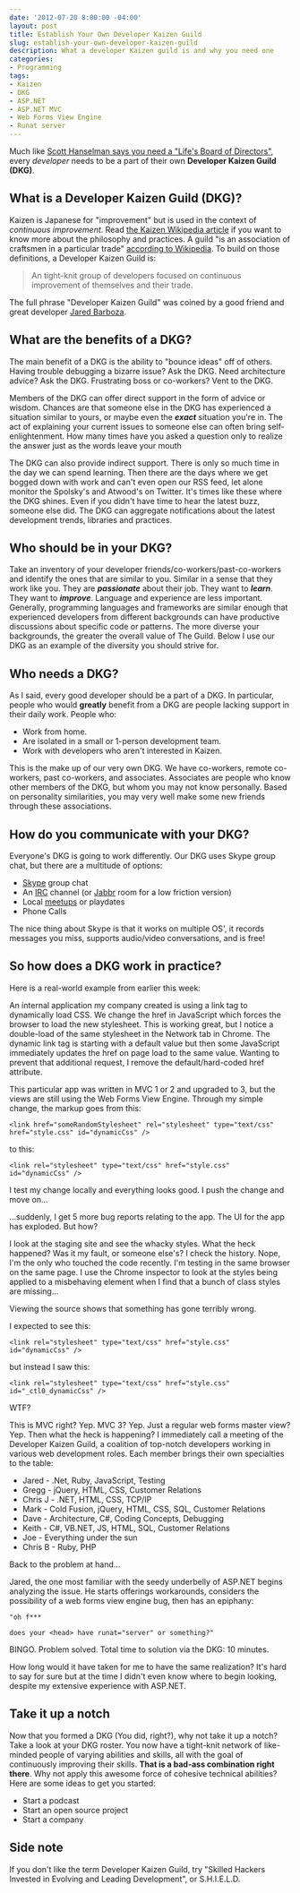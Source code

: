 ```yaml
---
date: '2012-07-20 8:00:00 -04:00'
layout: post
title: Establish Your Own Developer Kaizen Guild
slug: establish-your-own-developer-kaizen-guild
description: What a developer Kaizen guild is and why you need one
categories:
- Programming
tags:
- Kaizen
- DKG
- ASP.NET
- ASP.NET MVC
- Web Forms View Engine
- Runat server
---
```


Much like [Scott Hanselman says you need a "Life's Board of Directors"](http://www.hanselman.com/blog/WhoIsOnYourLifesBoardOfDirectors.aspx?utm_source=feedburner&utm_medium=feed&utm_campaign=Feed%3A+ScottHanselman+%28Scott+Hanselman+-+ComputerZen.com%29), every *developer* needs to be a part of their own **Developer Kaizen Guild (DKG)**.


## What is a Developer Kaizen Guild (DKG)?

Kaizen is Japanese for "improvement" but is used in the context of *continuous improvement*.  Read [the Kaizen Wikipedia article](http://en.wikipedia.org/wiki/Kaizen) if you want to know more about the philosophy and practices.  A guild "is an association of craftsmen in a particular trade" [according to Wikipedia](http://en.wikipedia.org/wiki/Guild).  To build on those definitions, a Developer Kaizen Guild is:

> An tight-knit group of developers focused on continuous improvement of themselves and their trade.

The full phrase "Developer Kaizen Guild" was coined by a good friend and great developer [Jared Barboza](http://codeimpossible.com).


## What are the benefits of a DKG?

The main benefit of a DKG is the ability to "bounce ideas" off of others.  Having trouble debugging a bizarre issue?  Ask the DKG.  Need architecture advice?  Ask the DKG.  Frustrating boss or co-workers?  Vent to the DKG.  

Members of the DKG can offer direct support in the form of advice or wisdom. Chances are that someone else in the DKG has experienced a situation similar to yours, or maybe even the ***exact*** situation you're in. The act of explaining your current issues to someone else can often bring self-enlightenment.  How many times have you asked a question only to realize the answer just as the words leave your mouth

The DKG can also provide indirect support.  There is only so much time in the day we can spend learning. Then there are the days where we get bogged down with work and can't even open our RSS feed, let alone monitor the Spolsky's and Atwood's on Twitter.  It's times like these where the DKG shines.  Even if you didn't have time to hear the latest buzz, someone else did.  The DKG can aggregate notifications about the latest development trends, libraries and practices.


## Who should be in your DKG?

Take an inventory of your developer friends/co-workers/past-co-workers and identify the ones that are similar to you.  Similar in a sense that they work like you.  They are ***passionate*** about their job.  They want to ***learn***.  They want to ***improve***.  Language and experience are less important.  Generally, programming languages and frameworks are similar enough that experienced developers from different backgrounds can have productive discussions about specific code or patterns.  The more diverse your backgrounds, the greater the overall value of The Guild.  Below I use our DKG as an example of the diversity you should strive for.


## Who needs a DKG?

As I said, every good developer should be a part of a DKG.  In particular, people who would **greatly** benefit from a DKG are people lacking support in their daily work.  People who:

- Work from home.
- Are isolated in a small or 1-person development team.
- Work with developers who aren't interested in Kaizen.

This is the make up of our very own DKG.  We have co-workers, remote co-workers, past co-workers, and associates.  Associates are people who know other members of the DKG, but whom you may not know personally.  Based on personality similarities, you may very well make some new friends through these associations.


## How do you communicate with your DKG?

Everyone's DKG is going to work differently.  Our DKG uses Skype group chat, but there are a multitude of options:

- [Skype](http://skype.com) group chat
- An [IRC](http://www.irc.org/) channel (or [Jabbr](http://jabbr.net) room for a low friction version)
- Local [meetups](http://meetup.com) or playdates
- Phone Calls

The nice thing about Skype is that it works on multiple OS', it records messages you miss, supports audio/video conversations, and is free!


## So how does a DKG work in practice?

Here is a real-world example from earlier this week:

An internal application my company created is using a link tag to dynamically load CSS.  We change the href in JavaScript which forces the browser to load the new stylesheet.  This is working great, but I notice a double-load of the same stylesheet in the Network tab in Chrome.  The dynamic link tag is starting with a default value but then some JavaScript immediately updates the href on page load to the same value.  Wanting to prevent that additional request, I remove the default/hard-coded href attribute.

This particular app was written in MVC 1 or 2 and upgraded to 3, but the views are still using the Web Forms View Engine. Through my simple change, the markup goes from this:

    <link href="someRandomStylesheet" rel="stylesheet" type="text/css" href="style.css" id="dynamicCss" />

to this:

    <link rel="stylesheet" type="text/css" href="style.css" id="dynamicCss" />

I test my change locally and everything looks good.  I push the change and move on...

...suddenly, I get 5 more bug reports relating to the app.  The UI for the app has exploded.  But how?

I look at the staging site and see the whacky styles.  What the heck happened?  Was it my fault, or someone else's?  I check the history.  Nope, I'm the only who touched the code recently.  I'm testing in the same browser on the same page.  I use the Chrome inspector to look at the styles being applied to a misbehaving element when I find that a bunch of class styles are missing...

Viewing the source shows that something has gone terribly wrong.

I expected to see this:

    <link rel="stylesheet" type="text/css" href="style.css" id="dynamicCss" />

but instead I saw this:

    <link rel="stylesheet" type="text/css" href="style.css" id="_ctl0_dynamicCss" />

WTF?

This is MVC right?  Yep.  MVC 3?  Yep.  Just a regular web forms master view?  Yep.  Then what the heck is happening?  I immediately call a meeting of the Developer Kaizen Guild, a coalition of top-notch developers working in various web development roles.  Each member brings their own specialties to the table:

- Jared - .Net, Ruby, JavaScript, Testing
- Gregg - jQuery, HTML, CSS, Customer Relations
- Chris J - .NET, HTML, CSS, TCP/IP
- Mark - Cold Fusion, jQuery, HTML, CSS, SQL, Customer Relations
- Dave - Architecture, C#, Coding Concepts, Debugging
- Keith -  C#, VB.NET, JS, HTML, SQL, Customer Relations
- Joe - Everything under the sun
- Chris B - Ruby, PHP

Back to the problem at hand... 

Jared, the one most familiar with the seedy underbelly of ASP.NET begins analyzing the issue.  He starts offerings workarounds, considers the possibility of a web forms view engine bug, then has an epiphany:

	"oh f***
	
	does your <head> have runat="server" or something?"

BINGO.  Problem solved.  Total time to solution via the DKG: 10 minutes.

How long would it have taken for me to have the same realization?  It's hard to say for sure but at the time I didn't even know where to begin looking, despite my extensive experience with ASP.NET.

## Take it up a notch

Now that you formed a DKG (You did, right?), why not take it up a notch?  Take a look at your DKG roster.  You now have a tight-knit network of like-minded people of varying abilities and skills, all with the goal of continuously improving their skills.  **That is a bad-ass combination right there**.  Why not apply this awesome force of cohesive technical abilities?  Here are some ideas to get you started:

- Start a podcast
- Start an open source project
- Start a company

## Side note

If you don't like the term Developer Kaizen Guild, try "Skilled Hackers Invested in Evolving and Leading Development", or S.H.I.E.L.D.
